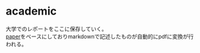 # academic

大学でのレポートをここに保存していく。  
[paper](https://github.com/5ym/paper)をベースにしておりmarkdownで記述したものが自動的にpdfに変換が行われる。